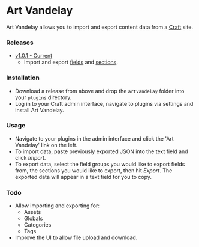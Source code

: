# Art Vandelay

Art Vandelay allows you to import and export content data from a [Craft](http://buildwithcraft.com) site.

### Releases

* [v1.0.1 - Current](https://github.com/xodigital/ArtVandelay/releases/tag/v1.0.1)
	* Import and export [fields](http://buildwithcraft.com/docs/fields) and [sections](http://buildwithcraft.com/docs/sections-and-entries).

### Installation

* Download a release from above and drop the `artvandelay` folder into your `plugins` directory.
* Log in to your Craft admin interface, navigate to plugins via settings and install Art Vandelay.

### Usage

* Navigate to your plugins in the admin interface and click the 'Art Vandelay' link on the left.
* To import data, paste previously exported JSON into the text field and click *Import*.
* To export data, select the field groups you would like to export fields from, the sections you would like to export, then hit *Export*. The exported data will appear in a text field for you to copy.


### Todo

* Allow importing and exporting for:
	* Assets
	* Globals
	* Categories
	* Tags
* Improve the UI to allow file upload and download.